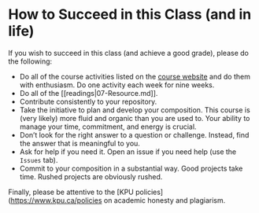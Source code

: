 # How to Succeed in this Class (and in life)

If you wish to succeed in this class (and achieve a good grade), please do the following:

* Do all of the course activities listed on the [course website](https://crwr1200.netlify.com/category/activities/) and do them with enthusiasm. Do one activity each week for nine weeks.
* Do all of the [[readings|07-Resource.md]].
* Contribute consistently to your repository.
* Take the initiative to plan and develop your composition. This
  course is (very likely) more fluid and organic than you are used
  to. Your ability to manage your time, commitment, and energy is
  crucial.
* Don’t look for the right answer to a question or challenge. Instead,
  find the answer that is meaningful to you.
* Ask for help if you need it. Open an issue if you need help (use the `Issues` tab).
* Commit to your composition in a substantial way. Good projects take
  time. Rushed projects are obviously rushed.

Finally, please be attentive to the [KPU policies](https://www.kpu.ca/policies on academic honesty and plagiarism.
